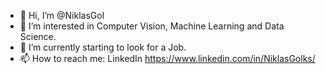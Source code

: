- 👋 Hi, I’m @NiklasGol
- 👀 I’m interested in Computer Vision, Machine Learning and Data Science.
- 🌱 I’m currently starting to look for a Job.
- 📫 How to reach me: LinkedIn https://www.linkedin.com/in/NiklasGolks/

<!---
NiklasGol/NiklasGol is a ✨ special ✨ repository because its `README.md` (this file) appears on your GitHub profile.
You can click the Preview link to take a look at your changes.
--->

